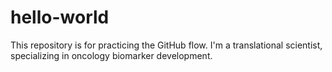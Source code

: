 # hello-world
This repository is for practicing the GitHub flow.
I'm a translational scientist, specializing in oncology biomarker development. 
